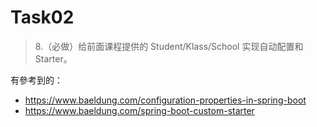 # Task02
> 8.（必做）给前面课程提供的 Student/Klass/School 实现自动配置和 Starter。 

有參考到的：
- https://www.baeldung.com/configuration-properties-in-spring-boot
- https://www.baeldung.com/spring-boot-custom-starter
